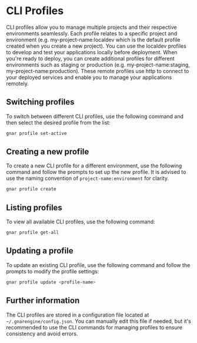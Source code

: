 # CLI Profiles

CLI profiles allow you to manage multiple projects and their respective environments seamlessly. Each profile relates to a specific project and environment (e.g. my-project-name:localdev which is the default profile created when you create a new project). You can use the localdev profiles to develop and test your applications locally before deployment. When you're ready to deploy, you can create additional profiles for different environments such as staging or production (e.g. my-project-name:staging, my-project-name:production). These remote profiles use http to connect to your deployed services and enable you to manage your applications remotely.

## Switching profiles

To switch between different CLI profiles, use the following command and then select the desired profile from the list:
```bash
gnar profile set-active
```

## Creating a new profile

To create a new CLI profile for a different environment, use the following command and follow the prompts to set up the new profile. It is advised to use the naming convention of `project-name:environment` for clarity.
```bash
gnar profile create
```

## Listing profiles

To view all available CLI profiles, use the following command:
```bash
gnar profile get-all
```

## Updating a profile

To update an existing CLI profile, use the following command and follow the prompts to modify the profile settings:
```bash
gnar profile update <profile-name>
```

## Further information

The CLI profiles are stored in a configuration file located at `~/.gnarengine/config.json`. You can manually edit this file if needed, but it's recommended to use the CLI commands for managing profiles to ensure consistency and avoid errors.
